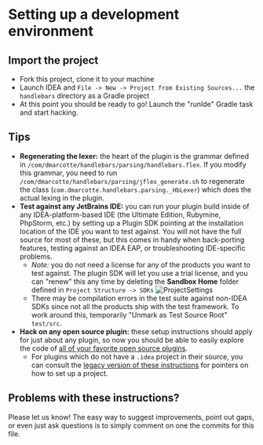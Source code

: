 # Setting up a development environment

## Import the project
* Fork this project, clone it to your machine
* Launch IDEA and `File -> New -> Project from Existing Sources...` the `handlebars` directory as a Gradle project
* At this point you should be ready to go!  Launch the "runIde" Gradle task and start hacking.

## Tips
* **Regenerating the lexer:** the heart of the plugin is the grammar defined in `/com/dmarcotte/handlebars/parsing/handlebars.flex`.  If you modify this grammar, you need to run `/com/dmarcotte/handlebars/parsing/jflex_generate.sh` to regenerate the class (`com.dmarcotte.handlebars.parsing._HbLexer`) which does the actual lexing in the plugin.
* **Test against any JetBrains IDE:** you can run your plugin build inside of any IDEA-platform-based IDE (the Ultimate Edition, Rubymine, PhpStorm, etc.) by setting up a Plugin SDK pointing at the installation location of the IDE you want to test against.  You will not have the full source for most of these, but this comes in handy when back-porting features, testing against an IDEA EAP, or troubleshooting IDE-specific problems.
    * *Note:* you do not need a license for any of the products you want to test against.  The plugin SDK will let you use a trial license, and you can "renew" this any time by deleting the **Sandbox Home** folder defined in `Project Structure -> SDKs`
![ProjectSettings](markdown_images/sdk_setup_2.png)
    * There may be compilation errors in the test suite against non-IDEA SDKs since not all the products ship with the test framework.  To work around this, temporarily "Unmark as Test Source Root" `test/src`.
* **Hack on any open source plugin:** these setup instructions should apply for just about any plugin, so now you should be able to easily explore the code of [all of your favorite open source plugins](http://blogs.jetbrains.com/idea/2012/10/check-out-more-than-200-open-source-plugins/).
  * For plugins which do not have a `.idea` project in their source, you can consult the [legacy version of these instructions](https://github.com/dmarcotte/idea-handlebars/blob/master/developer_environment.md) for pointers on how to set up a project.

## Problems with these instructions?
Please let us know! The easy way to suggest improvements, point out gaps, or even just ask questions is to simply comment on one the commits for this file.

